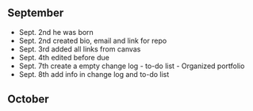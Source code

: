 ## September

  - Sept. 2nd he was born
  - Sept. 2nd created bio, email and link for repo
  - Sept. 3rd added all links from canvas
  - Sept. 4th edited before due
  - Sept. 7th create a empty change log 
            - to-do list
            - Organized portfolio
  - Sept. 8th add info in change log and to-do list



## October
